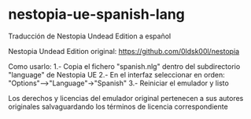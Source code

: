 # nestopia-ue-spanish-lang
Traducción de Nestopia Undead Edition a español

Nestopia Undead Edition original: https://github.com/0ldsk00l/nestopia

Como usarlo:
1.- Copia el fichero "spanish.nlg" dentro del subdirectorio "language" de Nestopia UE
2.- En el interfaz seleccionar en orden: "Options"-->"Language"->"Spanish"
3.- Reiniciar el emulador y listo

Los derechos y licencias del emulador original pertenecen a sus autores originales salvaguardando los términos de licencia correspondiente
